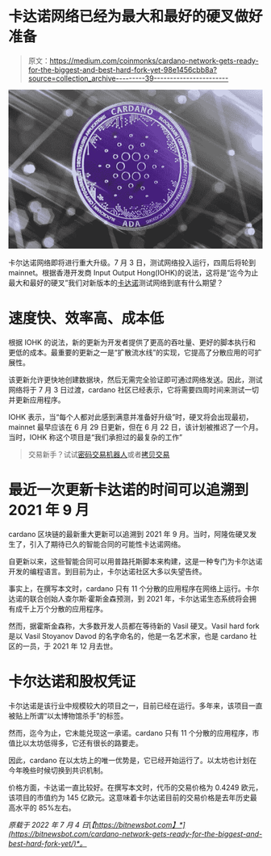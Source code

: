 # 卡达诺网络已经为最大和最好的硬叉做好准备

> 原文：<https://medium.com/coinmonks/cardano-network-gets-ready-for-the-biggest-and-best-hard-fork-yet-98e1456cbb8a?source=collection_archive---------39----------------------->

![](img/333bdf56293a500d43f02aed321215f7.png)

卡尔达诺网络即将进行重大升级。7 月 3 日，测试网络投入运行，四周后将轮到 mainnet。根据香港开发商 Input Output Hong(IOHK)的说法，这将是“迄今为止最大和最好的硬叉”我们对新版本的[卡达诺](https://bitnewsbot.com/tag/cardano)测试网络到底有什么期望？

# 速度快、效率高、成本低

根据 IOHK 的说法，新的更新为开发者提供了更高的吞吐量、更好的脚本执行和更低的成本。最重要的更新之一是“扩散流水线”的实现，它提高了分散应用的可扩展性。

该更新允许更快地创建数据块，然后无需完全验证即可通过网络发送。因此，测试网络将于 7 月 3 日过渡，cardano 社区已经表示，它将需要四周时间来测试一切并更新应用程序。

IOHK 表示，当“每个人都对此感到满意并准备好升级”时，硬叉将会出现最初，mainnet 最早应该在 6 月 29 日更新，但在 6 月 22 日，该计划被推迟了一个月。当时，IOHK 称这个项目是“我们承担过的最复杂的工作”

> 交易新手？试试[密码交易机器人](/coinmonks/crypto-trading-bot-c2ffce8acb2a)或者[拷贝交易](/coinmonks/top-10-crypto-copy-trading-platforms-for-beginners-d0c37c7d698c)

# 最近一次更新卡达诺的时间可以追溯到 2021 年 9 月

cardano 区块链的最新重大更新可以追溯到 2021 年 9 月。当时，阿隆佐硬叉发生了，引入了期待已久的智能合同的可能性卡达诺网络。

自更新以来，这些智能合同可以用普路托斯脚本来构建，这是一种专门为卡尔达诺开发的编程语言。到目前为止，卡尔达诺社区大多以失望告终。

事实上，在撰写本文时，cardano 只有 11 个分散的应用程序在网络上运行。卡尔达诺的联合创始人查尔斯·霍斯金森预测，到 2021 年，卡尔达诺生态系统将会拥有成千上万个分散的应用程序。

然而，据霍斯金森称，大多数开发人员都在等待新的 Vasil 硬叉。Vasil hard fork 是以 Vasil Stoyanov Davod 的名字命名的，他是一名艺术家，也是 cardano 社区的一员，于 2021 年 12 月去世。

# 卡尔达诺和股权凭证

卡尔达诺是该行业中规模较大的项目之一，目前已经在运行。多年来，该项目一直被贴上所谓“以太博物馆杀手”的标签。

然而，迄今为止，它未能兑现这一承诺。cardano 只有 11 个分散的应用程序，市值比以太坊低得多，它还有很长的路要走。

因此，cardano 在以太坊上的唯一优势是，它已经开始运行了。以太坊也计划在今年晚些时候切换到共识机制。

价格方面，卡达诺一直比较好。在撰写本文时，代币的交易价格为 0.4249 欧元，该项目的市值约为 145 亿欧元。这意味着卡尔达诺目前的交易价格是去年历史最高水平的 85%左右。

*原载于 2022 年 7 月 4 日*[*【https://bitnewsbot.com】*](https://bitnewsbot.com/cardano-network-gets-ready-for-the-biggest-and-best-hard-fork-yet/)*。*